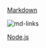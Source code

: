 [Markdown](https://es.wikipedia.org/wiki/Markdown)

![md-links](https://user-images.githubusercontent.com/110297/42118443-b7a5f1f0-7bc8-11e8-96ad-9cc5593715a6.jpg)

[Node.js](https://nodejs.org/es/)